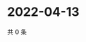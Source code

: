 # 2022-04-13

共 0 条

<!-- BEGIN WEIBO -->
<!-- 最后更新时间 Wed Apr 13 2022 12:20:54 GMT+0800 (China Standard Time) -->

<!-- END WEIBO -->
